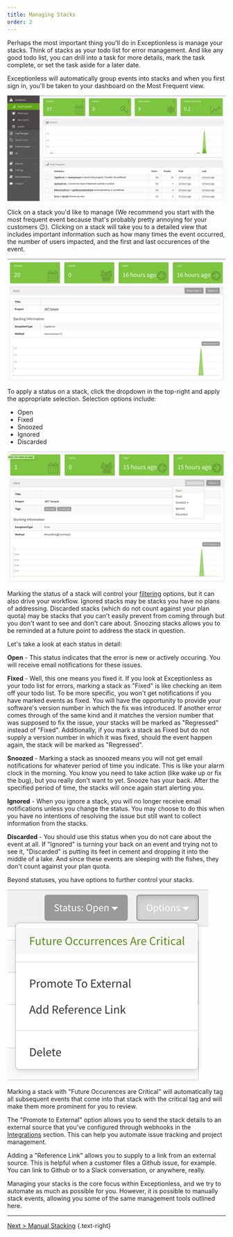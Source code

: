 ```yaml
---
title: Managing Stacks
order: 2
---
```


Perhaps the most important thing you'll do in Exceptionless is manage your stacks. Think of stacks as your todo list for error management. And like any good todo list, you can drill into a task for more details, mark the task complete, or set the task aside for a later date. 

Exceptionless will automatically group events into stacks and when you first sign in, you'll be taken to your dashboard on the Most Frequent view. 

![Most Frequent view of stacks on dashboard](img/Most_Frequent.png)

Click on a stack you'd like to manage (We recommend you start with the most frequent event because that's probably pretty annoying for your customers 😉). Clicking on a stack will take you to a detailed view that includes important information such as how many times the event occurred, the number of users impacted, and the first and last occurences of the event. 

![Stack Details Example](img/Stack_Details.png)

To apply a status on a stack, click the dropdown in the top-right and apply the appropriate selection. Selection options include: 

* Open  
* Fixed  
* Snoozed  
* Ignored  
* Discarded  

![Status Options Example](img/Status_Options.png)

Marking the status of a stack will control your [filtering](filtering-and-searching) options, but it can also drive your workflow. Ignored stacks may be stacks you have no plans of addressing. Discarded stacks (which do not count against your plan quota) may be stacks that you can't easily prevent from coming through but you don't want to see and don't care about. Snoozing stacks allows you to be reminded at a future point to address the stack in question.

Let's take a look at each status in detail: 

**Open** - This status indicates that the error is new or actively occuring. You will receive email notifications for these issues. 

**Fixed** - Well, this one means you fixed it. If you look at Exceptionless as your todo list for errors, marking a stack as "Fixed" is like checking an item off your todo list. To be more specific, you won't get notifications if you have marked events as fixed. You will have the opportunity to provide your software's version number in which the fix was introduced. If another error comes through of the same kind and it matches the version number that was supposed to fix the issue, your stacks will be marked as "Regressed" instead of "Fixed". Additionally, if you mark a stack as Fixed but do not supply a version number in which it was fixed, should the event happen again, the stack will be marked as "Regressed". 

**Snoozed** - Marking a stack as snoozed means you will not get email notifications for whatever period of time you indicate. This is like your alarm clock in the morning. You know you need to take action (like wake up or fix the bug), but you really don't want to yet. Snooze has your back. After the specified period of time, the stacks will once again start alerting you. 

**Ignored** - When you ignore a stack, you will no longer receive email notifications unless you change the status. You may choose to do this when you have no intentions of resolving the issue but still want to collect information from the stacks. 

**Discarded** - You should use this status when you do not care about the event at all. If "Ignored" is turning your back on an event and trying not to see it, "Discarded" is putting its feet in cement and dropping it into the middle of a lake. And since these events are sleeping with the fishes, they don't count against your plan quota.

Beyond statuses, you have options to further control your stacks. 

![Options Examples](img/Options.png)

Marking a stack with "Future Occurences are Critical" will automatically tag all subsequent events that come into that stack with the critical tag and will make them more prominent for you to review. 

The "Promote to External" option allows you to send the stack details to an external source that you've configured through webhooks in the [Integrations](integrations) section. This can help you automate issue tracking and project management. 

Adding a "Reference Link" allows you to supply to a link from an external source. This is helpful when a customer files a Github issue, for example. You can link to Github or to a Slack conversation, or anywhere, really. 

Managing your stacks is the core focus within Exceptionless, and we try to automate as much as possible for you. However, it is possible to manually stack events, allowing you some of the same management tools outlined here. 

---

[Next > Manual Stacking](manual-stacking) {.text-right}


